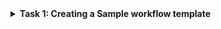 <details>
<summary><strong> Task 1: Creating a Sample workflow  template </summary></strong>

1. On the main page of your repository, click on **Actions tab**
  
![2022-04-07 14_57_11-Subharanjan-Canaryss_Sample-Repo](https://user-images.githubusercontent.com/97287103/162168368-91c06edc-8759-4aa3-8e3d-783aabd10bc7.png)

2. Click on set up a workflow yourself .
  
 ![action](https://user-images.githubusercontent.com/97287103/162169030-46d65d12-b86c-44da-a18d-47ee7f24f72d.png)

3. Give the Workflow Name And start commit .
  
 ![start commit](https://user-images.githubusercontent.com/97287103/162169538-3cfc1efa-1444-4893-aeb3-bd5d1044af45.png)

 4. Commmit New File
  
   ![cmt n f](https://user-images.githubusercontent.com/97287103/162171664-c6679454-daba-48da-b2af-aba4b46bf906.png)
  
  
<details>
  
<summary><strong> Task 2: Viewing your workflow results </summary></strong>
  
  
  1. Under your repository name, click Actions
  
  ![action 1](https://user-images.githubusercontent.com/97287103/162174644-d90a0702-8818-4357-83b3-f9b511446b93.png)

  2. In the left sidebar, click the workflow you want to see
  
  ![action 2](https://user-images.githubusercontent.com/97287103/162174793-d3524623-ebe0-4587-b236-d0e5c971b69e.png)

  3. From the list of workflow runs, click the name of the run you want to see.
  
  ![action 3](https://user-images.githubusercontent.com/97287103/162174888-5e3e5086-0ab4-4aed-858c-45c6826be009.png)

  4. The log shows you how each of the steps was processed. Expand any of the steps to view its details.
  
  ![Action 5](https://user-images.githubusercontent.com/97287103/162175294-15085ce2-2d5b-46c3-9abd-d433333a7060.png)

  For example, you want to  see the Build history of the Sample application:
  
  ![Action 6](https://user-images.githubusercontent.com/97287103/162175465-a976ad61-803e-4b83-b636-564598334a9e.png)

  
 
 
